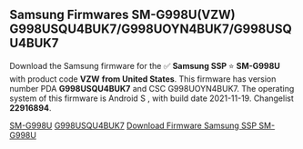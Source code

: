 <h2>Samsung Firmwares SM-G998U(VZW) G998USQU4BUK7/G998UOYN4BUK7/G998USQU4BUK7</h2>
Download the Samsung firmware for the ✅ <strong>Samsung SSP </strong> ⭐ <strong>SM-G998U</strong> with product code <strong>VZW</strong> <strong> from United States</strong>. This firmware has version number PDA <strong>G998USQU4BUK7</strong> and CSC G998UOYN4BUK7. The operating system of this firmware is Android S , with build date 2021-11-19. Changelist <strong>22916894</strong>.


[SM-G998U](https://samfirm.shop/samsung/model/SM-G998U)
[G998USQU4BUK7](https://samfirm.shop/samsung/pda/G998USQU4BUK7)
[Download Firmware Samsung SSP SM-G998U](https://samfirm.shop/samsung/firmware/475421)
